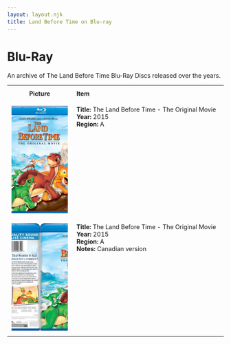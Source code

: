 ```yaml
---
layout: layout.njk
title: Land Before Time on Blu-ray
---
```


# Blu-Ray

An archive of The Land Before Time Blu-Ray Discs released over the years.

<div class="table-wrapper">
  <div class="responsive-row">
<table>
  <tr>
    <th style="width:20%; vertical-align:top; padding:10px;">
      <strong>Picture</strong>
    </th>
    <th style="text-align: left; padding:10px;">
      <strong>Item</strong>
    </th>
  </tr>
  <tr>
    <td style="width:20%; text-align: center; vertical-align:top; padding:10px;">
      <a href="/images/media/bluray/lbt1-bluray-2015.jpg" data-lightbox="gallery" data-title="The Land Before Time Blu-ray (2015)">
        <img loading="lazy" src="/images/media/bluray/lbt1-bluray-2015.jpg" alt="Blu-ray of the first Land Before Time movie"
            style="height:250px; object-fit:cover;" />
      </a>
    </td>
    <td style="vertical-align:top; padding:10px;">
      <strong>Title:</strong> The Land Before Time - The Original Movie<br/>
      <strong>Year:</strong> 2015<br/>
      <strong>Region:</strong> A<br/>
    </td>
  </tr>

  <tr>
    <td style="width:30%; text-align: center; vertical-align:top; padding:10px;">
      <a href="/images/media/bluray/lbt1-bluray-2015-canadian.jpg" data-lightbox="books" data-title="The Land Before Time - The Original Movie">
        <div class="img-box">
          <img loading="lazy" src="/images/media/bluray/lbt1-bluray-2015-canadian.jpg" alt="The Land Before Time - The Original Movie" style="height:250px; object-fit:cover;" />
        </div>
      </a>
    </td>
    <td style="vertical-align:top; padding:10px;">
      <strong>Title:</strong> The Land Before Time - The Original Movie<br/>
      <strong>Year:</strong> 2015<br/>
      <strong>Region:</strong> A<br/>
      <strong>Notes:</strong> Canadian version<br/>
    </td>
  </tr>

</table>
</div>
</div>